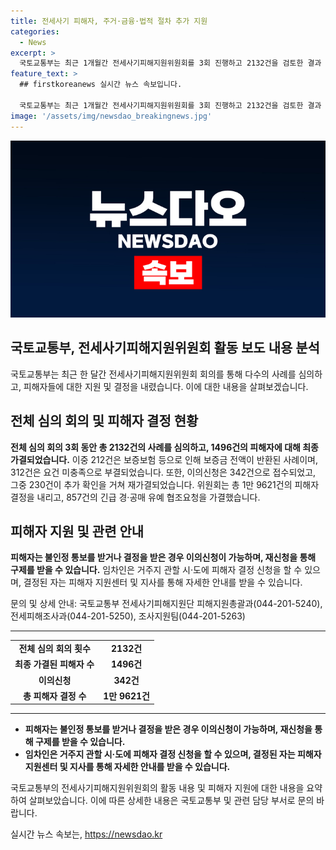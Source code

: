 ```yaml
---
title: 전세사기 피해자, 주거·금융·법적 절차 추가 지원
categories:
  - News
excerpt: >
  국토교통부는 최근 1개월간 전세사기피해지원위원회를 3회 진행하고 2132건을 검토한 결과 1496건을 최종 가결했다고 밝혔다. 피해자들은 이의신청을 통해 재신청이 가능하며, 결정된 자는 HUG 전세피해지원센터를 통해 자세한 안내를 받을 수 있다. 이에 대한 문의는 국토교통부 전세사기피해지원단으로 가능하다.
feature_text: >
  ## firstkoreanews 실시간 뉴스 속보입니다.

  국토교통부는 최근 1개월간 전세사기피해지원위원회를 3회 진행하고 2132건을 검토한 결과 1496건을 최종 가결했다고 밝혔다. 피해자들은 이의신청을 통해 재신청이 가능하며, 결정된 자는 HUG 전세피해지원센터를 통해 자세한 안내를 받을 수 있다. 이에 대한 문의는 국토교통부 전세사기피해지원단으로 가능하다.
image: '/assets/img/newsdao_breakingnews.jpg'
---
```


<p><img src="/assets/img/newsdao_breakingnews.jpg" alt="firstkoreanews 속보" /></p>

<h2>국토교통부, 전세사기피해지원위원회 활동 보도 내용 분석</h2>

<p data-ke-size="size16">국토교통부는 최근 한 달간 전세사기피해지원위원회 회의를 통해 다수의 사례를 심의하고, 피해자들에 대한 지원 및 결정을 내렸습니다. 이에 대한 내용을 살펴보겠습니다.</p>

<h2 data-ke-size="size26">전체 심의 회의 및 피해자 결정 현황</h2>

<p><b>전체 심의 회의 3회 동안 총 2132건의 사례를 심의하고, 1496건의 피해자에 대해 최종 가결되었습니다.</b> 이중 212건은 보증보험 등으로 인해 보증금 전액이 반환된 사례이며, 312건은 요건 미충족으로 부결되었습니다. 또한, 이의신청은 342건으로 접수되었고, 그중 230건이 추가 확인을 거쳐 재가결되었습니다. 위원회는 총 1만 9621건의 피해자 결정을 내리고, 857건의 긴급 경·공매 유예 협조요청을 가결했습니다.</p>

<h2 data-ke-size="size26">피해자 지원 및 관련 안내</h2>

<p><b>피해자는 불인정 통보를 받거나 결정을 받은 경우 이의신청이 가능하며, 재신청을 통해 구제를 받을 수 있습니다.</b> 임차인은 거주지 관할 시·도에 피해자 결정 신청을 할 수 있으며, 결정된 자는 피해자 지원센터 및 지사를 통해 자세한 안내를 받을 수 있습니다.</p>

<p>문의 및 상세 안내: 국토교통부 전세사기피해지원단 피해지원총괄과(044-201-5240), 전세피해조사과(044-201-5250), 조사지원팀(044-201-5263)</p>

<hr>

<table>
  <tr>
    <td style="text-align: center; height: 17px;"><b>전체 심의 회의 횟수</b></td>
    <td style="text-align: center; height: 17px;"><b>2132건</b></td>
  </tr>
  <tr>
    <td style="text-align: center; height: 17px;"><b>최종 가결된 피해자 수</b></td>
    <td style="text-align: center; height: 17px;"><b>1496건</b></td>
  </tr>
  <tr>
    <td style="text-align: center; height: 17px;"><b>이의신청</b></td>
    <td style="text-align: center; height: 17px;"><b>342건</b></td>
  </tr>
  <tr>
    <td style="text-align: center; height: 17px;"><b>총 피해자 결정 수</b></td>
    <td style="text-align: center; height: 17px;"><b>1만 9621건</b></td>
  </tr>
</table>

<hr>

<ul>
  <li><b>피해자는 불인정 통보를 받거나 결정을 받은 경우 이의신청이 가능하며, 재신청을 통해 구제를 받을 수 있습니다.</b></li>
  <li><b>임차인은 거주지 관할 시·도에 피해자 결정 신청을 할 수 있으며, 결정된 자는 피해자 지원센터 및 지사를 통해 자세한 안내를 받을 수 있습니다.</b></li>
</ul>

<p data-ke-size="size16">국토교통부의 전세사기피해지원위원회의 활동 내용 및 피해자 지원에 대한 내용을 요약하여 살펴보았습니다. 이에 따른 상세한 내용은 국토교통부 및 관련 담당 부서로 문의 바랍니다.</p>
실시간 뉴스 속보는, <a href="https://newsdao.kr" rel="dofollow">https://newsdao.kr</a>


